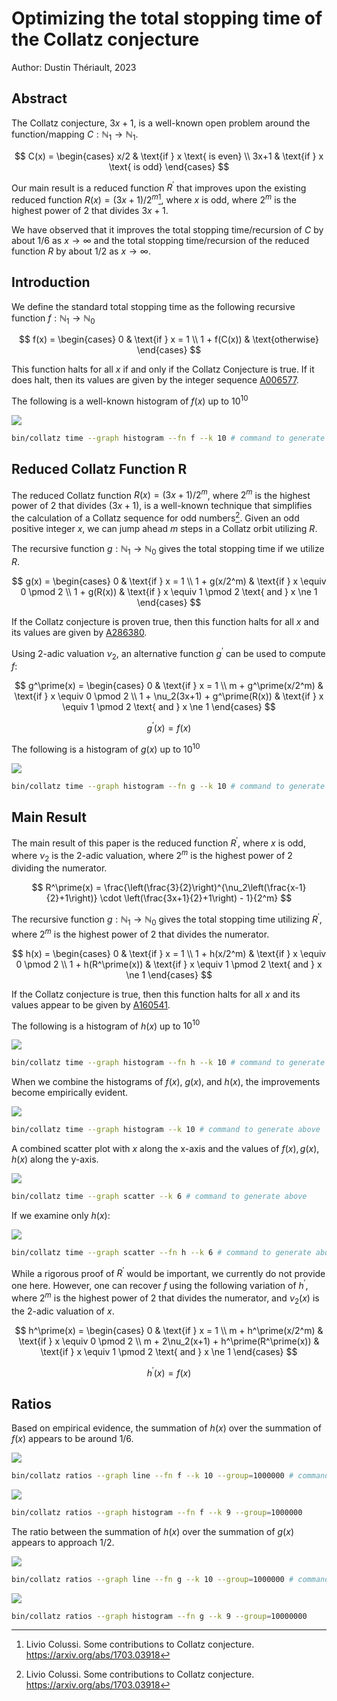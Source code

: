 # Optimizing the total stopping time of the Collatz conjecture

Author: Dustin Thériault, 2023

## Abstract

The Collatz conjecture, $3x+1$, is a well-known open problem around the function/mapping $C : \mathbb{N}_1 \to \mathbb{N}_1$.

$$
C(x) = \begin{cases}
x/2 & \text{if } x \text{ is even} \\
3x+1 & \text{if } x \text{ is odd}
\end{cases}
$$

Our main result is a reduced function $R^\prime$ that improves upon the 
existing reduced function $R(x) = (3x+1)/2^m$[^1], where $x$ is odd, where $2^m$ is the highest power of 2 that divides $3x+1$.

We have observed that it improves the total stopping time/recursion of $C$ by about 1/6 as $x \to \infty$ and the total stopping time/recursion of the reduced function $R$ by about 1/2 as $x \to \infty$.

## Introduction

We define the standard total stopping time as the following recursive function $f : \mathbb{N}_1 \to \mathbb{N}_0$

$$
f(x) = \begin{cases}
0           & \text{if } x = 1 \\
1 + f(C(x)) & \text{otherwise}
\end{cases}
$$

This function halts for all $x$ if and only if the Collatz Conjecture is true. If it does halt, then its values are given by the integer sequence [A006577](https://oeis.org/A006577).

The following is a well-known histogram of $f(x)$ up to $10^{10}$

![](results/time_histogram_f_10.png)

```sh
bin/collatz time --graph histogram --fn f --k 10 # command to generate above
```

## Reduced Collatz Function R

The reduced Collatz function $R(x) = (3x+1)/2^m$, where $2^m$ is the highest power of 2 that divides $(3x+1)$, is a well-known technique that simplifies the calculation of a Collatz sequence for odd numbers[^1]. Given an odd positive integer $x$, we can jump ahead $m$ steps in a Collatz orbit utilizing $R$.

The recursive function $g : \mathbb{N}_1 \to \mathbb{N}_0$ gives the total stopping time if we utilize $R$.

$$
g(x) = \begin{cases}
0                 & \text{if } x = 1 \\
1 + g(x/2^m)      & \text{if } x \equiv 0 \pmod 2 \\
1 + g(R(x)) & \text{if } x \equiv 1 \pmod 2 \text{ and } x \ne 1
\end{cases}
$$

If the Collatz conjecture is proven true, then this function halts for all $x$ and its values are given by [A286380](https://oeis.org/A286380).

Using 2-adic valuation $\nu_2$, an alternative function $g^\prime$ can be used to compute $f$:

$$
g^\prime(x) = \begin{cases}
0                 & \text{if } x = 1 \\
m + g^\prime(x/2^m)      & \text{if } x \equiv 0 \pmod 2 \\
1 + \nu_2(3x+1) + g^\prime(R(x)) & \text{if } x \equiv 1 \pmod 2 \text{ and } x \ne 1
\end{cases}
$$

$$
g^\prime(x) = f(x)
$$

The following is a histogram of $g(x)$ up to $10^{10}$

![](results/time_histogram_g_10.png)

```sh
bin/collatz time --graph histogram --fn g --k 10 # command to generate above
```

## Main Result

The main result of this paper is the reduced function $R^\prime$, where $x$ is odd, where $\nu_2$ is the 2-adic valuation, where $2^m$ is the highest power of 2 dividing the numerator.

$$
R^\prime(x) = \frac{\left(\frac{3}{2}\right)^{\nu_2\left(\frac{x-1}{2}+1\right)} \cdot \left(\frac{3x+1}{2}+1\right) - 1}{2^m}
$$

The recursive function $g : \mathbb{N}_1 \to \mathbb{N}_0$ gives the total stopping time utilizing $R^\prime$, where $2^m$ is the highest power of 2 that divides the numerator.

$$
h(x) = \begin{cases}
0                      & \text{if } x = 1 \\
1 + h(x/2^m)           & \text{if } x \equiv 0 \pmod 2 \\
1 + h(R^\prime(x)) & \text{if } x \equiv 1 \pmod 2 \text{ and } x \ne 1
\end{cases}
$$

If the Collatz conjecture is true, then this function halts for all $x$ and its values appear to be given by [A160541](https://oeis.org/A160541).

The following is a histogram of $h(x)$ up to $10^{10}$

![](results/time_histogram_h_10.png)

```sh
bin/collatz time --graph histogram --fn h --k 10 # command to generate above
```

When we combine the histograms of $f(x)$, $g(x)$, and $h(x)$, the improvements become empirically evident.

![](results/time_histogram_combined_10.png)

```sh
bin/collatz time --graph histogram --k 10 # command to generate above
```

A combined scatter plot with $x$ along the x-axis and the values of $f(x), g(x), h(x)$ along the y-axis.

![](results/time_scatter_combined_6.png)

```sh
bin/collatz time --graph scatter --k 6 # command to generate above
```

If we examine only $h(x)$:

![](results/time_scatter_h_6.png)

```sh
bin/collatz time --graph scatter --fn h --k 6 # command to generate above
```

While a rigorous proof of $R^\prime$ would be important, we currently do not provide one here. However, one can
recover $f$ using the following variation of $h^\prime$, where $2^m$ is the highest power of 2 that divides the 
numerator, and $\nu_2(x)$ is the 2-adic valuation of $x$.

$$
h^\prime(x) = \begin{cases}
0                                                        & \text{if } x = 1 \\
m + h^\prime(x/2^m)                                      & \text{if } x \equiv 0 \pmod 2 \\
m + 2\nu_2(x+1) + h^\prime(R^\prime(x)) & \text{if } x \equiv 1 \pmod 2 \text{ and } x \ne 1
\end{cases}
$$

$$
h^\prime(x) = f(x)
$$

## Ratios

Based on empirical evidence, the summation of $h(x)$ over the summation of $f(x)$ appears to be around $1/6$.

![](results/ratios_line_f_10.png)

```sh
bin/collatz ratios --graph line --fn f --k 10 --group=1000000 # command to generate above for 10^10 by plotting every millionth ratio
```

![](results/ratios_histogram_f_9.png)

```sh
bin/collatz ratios --graph histogram --fn f --k 9 --group=1000000
```

The ratio between the summation of $h(x)$ over the summation of $g(x)$ appears to approach $1/2$.

![](results/ratios_line_g_10.png)

```sh
bin/collatz ratios --graph line --fn g --k 10 --group=1000000 # command to generate above for 10^10 by plotting every millionth ratio
```

![](results/ratios_histogram_g_9.png)

```sh
bin/collatz ratios --graph histogram --fn g --k 9 --group=10000000
```

[^1]: Livio Colussi. Some contributions to Collatz conjecture. https://arxiv.org/abs/1703.03918